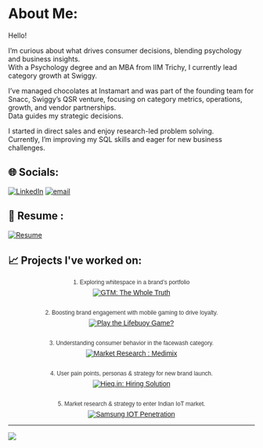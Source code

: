 # About Me:

Hello! <br>


I’m curious about what drives consumer decisions, blending psychology and business insights. <br>
With a Psychology degree and an MBA from IIM Trichy, I currently lead category growth at Swiggy.

I’ve managed chocolates at Instamart and was part of the founding team for Snacc, Swiggy’s QSR venture, 
focusing on category metrics, operations, growth, and vendor partnerships. 
<br>Data guides my strategic decisions.

I started in direct sales and enjoy research-led problem solving. <br>
Currently, I’m improving my SQL skills and eager for new business challenges.


## 🌐 Socials:
[![LinkedIn](https://img.shields.io/badge/LinkedIn-%230077B5.svg?logo=linkedin&logoColor=white)](https://www.linkedin.com/in/vedikabehera?utm_source=share&utm_campaign=share_via&utm_content=profile&utm_medium=ios_app) 
[![email](https://img.shields.io/badge/Email-D14836?logo=gmail&logoColor=white)](mailto:beheravedika@gmail.com)


## 📄 Resume :
[![Resume](https://img.shields.io/badge/View%20My%20Resume-3DBE29?style=flat&logo=dropbox&logoColor=white)](https://www.dropbox.com/scl/fi/bkr7c7ss7962xdgclqnfk/VedikaBehera_IIMTiruchirapalli.pdf?rlkey=vnezum1io8mdqpjcwld9m2rzd&st=o4fa7u9t&dl=0)


## 📈 Projects I've worked on:


<div style="font-family: Arial, sans-serif; max-width: 600px; margin-bottom: 12px; text-align: center;">
  <div style="font-size: 12px; color: #333; margin-bottom: 6px;">
    1. Exploring whitespace in a brand’s portfolio
  </div>
  <a href="https://www.dropbox.com/scl/fi/mwh14ulyhemzo1274l8nm/Whole-Truth-Dilemma.pdf?rlkey=bxzwlry2s90yjsr0pe8cq193k&st=nmjkprki&dl=0" target="_blank" rel="noopener noreferrer" style="display: inline-block;">
    <img src="https://img.shields.io/badge/GTM%3A%20The%20Whole%20Truth-FFC0CB?style=flat&logo=&logoColor=purple&color=FFC0CB&labelColor=FFC0CB&logoWidth=20" alt="GTM: The Whole Truth" />
  </a>
</div>

<div style="font-family: Arial, sans-serif; max-width: 600px; margin-bottom: 12px; text-align: center;">
  <div style="font-size: 12px; color: #333; margin-bottom: 6px;"> 
    <br>
    2. Boosting brand engagement with mobile gaming to drive loyalty.
  </div>
  <a href="https://www.dropbox.com/scl/fi/w9acm62buiu8q4nliz0jp/Lifebuoy-Brand-Gamification.m" target="_blank" rel="noopener noreferrer" style="display: inline-block;">
    <img src="https://img.shields.io/badge/Play%20the%20Lifebuoy%20Game%3F-FF0000?style=flat&logo=&logoColor=white&color=FF0000&labelColor=FF0000&logoWidth=20" alt="Play the Lifebuoy Game?" />
  </a>
</div>

<div style="font-family: Arial, sans-serif; max-width: 600px; margin-bottom: 12px; text-align: center;">
  <div style="font-size: 12px; color: #333; margin-bottom: 6px;">
      <br>
    3. Understanding consumer behavior in the facewash category.
  </div>
  <a href="https://www.dropbox.com/scl/fi/96efs029dbaliytpw24rf/Medimix.png?rlkey=jmqimmqzkdt9bwjavoemluwxf&st=ju8kiys9&dl=0" target="_blank" rel="noopener noreferrer" style="display: inline-block;">
    <img src="https://img.shields.io/badge/Market%20Research%20%3A%20Medimix-006400?style=flat&logo=&logoColor=FFFFE0&color=006400&labelColor=006400&logoWidth=20" alt="Market Research : Medimix" />
  </a>
</div>

<div style="font-family: Arial, sans-serif; max-width: 600px; margin-bottom: 12px; text-align: center;">
  <div style="font-size: 12px; color: #333; margin-bottom: 6px;">
      <br>
    4. User pain points, personas & strategy for new brand launch.
  </div>
  <a href="https://www.dropbox.com/scl/fi/llj64y03p9uac7rix0lpn/Hieq.in-Analysis.png?rlkey=9vjkqix6apb3rqy1jhz2672jg&st=9d9lp7aj&dl=0" target="_blank" rel="noopener noreferrer" style="display: inline-block;">
    <img src="https://img.shields.io/badge/Hieq.in%3A%20Hiring%20Solution-FFFACD?style=flat&logo=&logoColor=77DD77&color=FFFACD&labelColor=FFFACD&logoWidth=20" alt="Hieq.in: Hiring Solution" />
  </a>
</div>

<div style="font-family: Arial, sans-serif; max-width: 600px; margin-bottom: 12px; text-align: center;">
  <div style="font-size: 12px; color: #333; margin-bottom: 6px;">
      <br>
    5. Market research & strategy to enter Indian IoT market.
  </div>
  <a href="https://www.dropbox.com/scl/fi/k8m1p1sp4l536vaz9750b/Samsung-s-New-Tech.png?rlkey=8jfzp3cd8q4wltkwn6i52vrpa&st=kz6yzko" target="_blank" rel="noopener noreferrer" style="display: inline-block;">
    <img src="https://img.shields.io/badge/Samsung%20IOT%20Penetration-FFFFFF?style=flat&logo=&logoColor=000000&color=FFFFFF&labelColor=FFFFFF&logoWidth=20" alt="Samsung IOT Penetration" />
  </a>
</div>









---
[![](https://visitcount.itsvg.in/api?id=VedikaBehera&icon=0&color=0)](https://visitcount.itsvg.in)

<!-- Proudly created with GPRM ( https://gprm.itsvg.in ) -->
